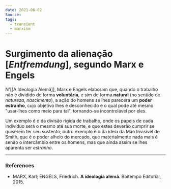 ```yaml
---
date: 2021-06-02
Source:
tags:
  - transient
  - marxism
---
```

# Surgimento da alienação [*Entfremdung*], segundo Marx e Engels
N'[[A Ideologia Alemã]], Marx e Engels elaboram que, quando o trabalho não é dividido de forma **voluntária**, e sim de forma **natural** (no sentido de *natureza*, *nascimento*), a ação do homens se lhes parecerá um **poder estranho**, cujo objetivo lhes é desconhecido e o qual pode até mesmo "usar-lhes como meio para tal", tornando-se incontrolável por eles. 

Um exemplo é o da divisão rígida de trabalho, onde os papeis de cada indivíduo será o mesmo até sua morte, e que estes deverão cumprir se quiserem ter seu sustento; outro exemplo é o da ideia da Mão Invisível de Smith, que é o poder alheio do mercado, que materialmente nada mais é senão o intercâmbio entre os homens, mas que ainda assim se lhes aparenta ser *estranho*.

---
### References
- MARX, Karl; ENGELS, Friedrich. **A ideologia alemã**. Boitempo Editorial, 2015.